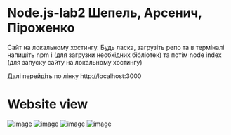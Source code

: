 # Node.js-lab2 Шепель, Арсенич, Піроженко

Сайт на локальному хостингу. Будь ласка, загрузіть репо та в терміналі напишіть npm i (для загрузки необхідних бібліотек) та потім node index (для запуску сайту на локальному хостингу)

Далі перейдіть по лінку http://localhost:3000

# Website view
![image](https://github.com/notalochka/Node.js-lab2/assets/127450636/9505d052-c1de-4fe4-8f3f-a2db2479fb96)
![image](https://github.com/notalochka/Node.js-lab2/assets/127450636/550a3f63-e524-4a8b-85af-b40be7a2b7be)
![image](https://github.com/notalochka/Node.js-lab2/assets/127450636/6abc4f18-08b0-49c9-a0c8-969ee21345ce)
![image](https://github.com/notalochka/Node.js-lab2/assets/127450636/a29b8497-a7a2-40e2-80ad-1c340fd045a0)
